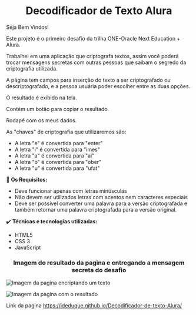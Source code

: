 # <h1 align="center">Decodificador de Texto Alura</h1>

Seja Bem Vindos!

Este projeto é o primeiro desafio da trilha ONE-Oracle Next Education + Alura.

Trabalhei em uma aplicação que criptografa textos, assim você poderá trocar mensagens secretas com outras pessoas que saibam o segredo da criptografia utilizada.

A página tem campos para inserção do texto a ser criptografado ou descriptografado, e a pessoa usuária poder escolher entre as duas opções.

O resultado é exibido na tela. 

Contém um botão para copiar o resultado.

Rodapé com os meus dados. 

As "chaves" de criptografia que utilizaremos são:
* A letra "e" é convertida para "enter"
* A letra "i" é convertida para "imes"
* A letra "a" é convertida para "ai"
* A letra "o" é convertida para "ober"
* A letra "u" é convertida para "ufat"


🧵  **Os Requisitos:**

- Deve funcionar apenas com letras minúsculas
- Não devem ser utilizados letras com acentos nem caracteres especiais
- Deve ser possível converter uma palavra para a versão criptografada e também retornar uma palavra criptografada para a versão original.

✔️ **Técnicas e tecnologias utilizadas:**

* HTML5
*  CSS 3
* JavaScript


<h3 align="center">Imagem do resultado da pagina e entregando a mensagem secreta do desafio</h3>


![Imagem da pagina encriptando um texto](https://user-images.githubusercontent.com/119085163/218600762-14c8e12e-2504-4524-8b56-ecd956f86fa2.jpg)


![Imagem da pagina com o resultado](https://user-images.githubusercontent.com/119085163/218600785-340f365f-4a2e-4359-927f-3efa1a51ad51.jpg)


Link da pagina https://ideduque.github.io/Decodificador-de-texto-Alura/
